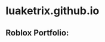 # luaketrix.github.io

<h2>Roblox Portfolio: <a href="https://luaketrix.github.io/>luaketrix.github.io</a></h2>

